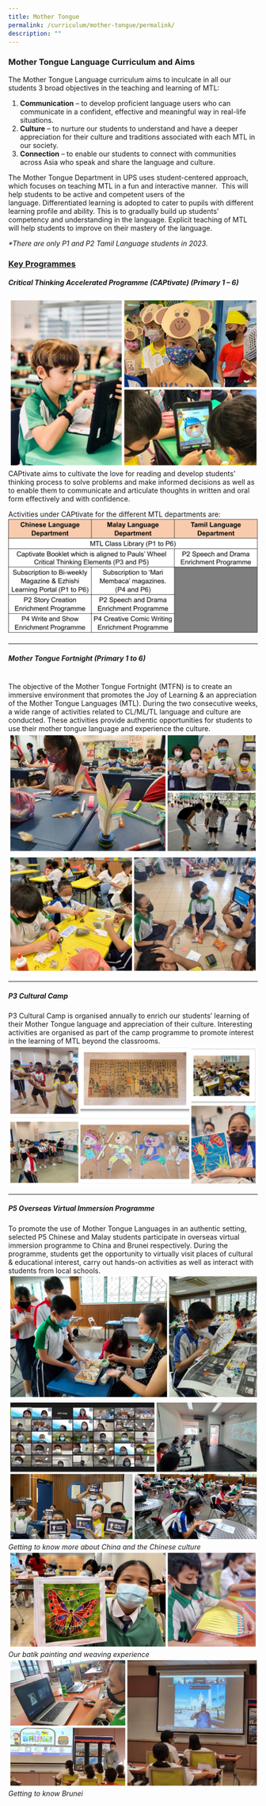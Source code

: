 ```yaml
---
title: Mother Tongue
permalink: /curriculum/mother-tongue/permalink/
description: ""
---
```

### **Mother Tongue Language Curriculum and Aims**

The Mother Tongue Language curriculum aims to inculcate in all our students 3 broad objectives in the teaching and learning of MTL:  
1. **Communication** – to develop proficient language users who can communicate in a confident, effective and meaningful way in real-life situations.
2. **Culture** – to nurture our students to understand and have a deeper appreciation for their culture and traditions associated with each MTL in our society.
3. **Connection** – to enable our students to connect with communities across Asia who speak and share the language and culture.

The Mother Tongue Department in UPS uses student-centered approach, which focuses on teaching MTL in a fun and interactive manner.  This will help students to be active and competent users of the language. Differentiated learning is adopted to cater to pupils with different learning profile and ability. This is to gradually build up students’ competency and understanding in the language. Explicit teaching of MTL will help students to improve on their mastery of the language.

_\*There are only P1 and P2 Tamil Language students in 2023._

### **<u>Key Programmes</u>**

##### **Critical Thinking Accelerated Programme (CAPtivate) (Primary 1 – 6)**
![](/images/Curriculum/2023/MT/MT%20Captivate.jpg)
CAPtivate aims to cultivate the love for reading and develop students’ thinking process to solve problems and make informed decisions as well as to enable them to communicate and articulate thoughts in written and oral form effectively and with confidence.

Activities under CAPtivate for the different MTL departments are:
![](/images/Curriculum/2023/MT/CL%202023.png)

---

##### **Mother Tongue Fortnight (Primary 1 to 6)**

<br>The objective of the Mother Tongue Fortnight (MTFN) is to create an immersive environment that promotes the Joy of Learning & an appreciation of the Mother Tongue Languages (MTL). During the two consecutive weeks, a wide range of activities related to CL/ML/TL language and culture are conducted. These activities provide authentic opportunities for students to use their mother tongue language and experience the culture.
![](/images/Curriculum/2023/MT/CL%20Fortnight.jpg)\
![](/images/Curriculum/2023/MT/ML%20Fortnight.jpg)

---
##### **P3 Cultural Camp**
P3 Cultural Camp is organised annually to enrich our students’ learning of their Mother Tongue language and appreciation of their culture. Interesting activities are organised as part of the camp programme to promote interest in the learning of MTL beyond the classrooms.
![](/images/Curriculum/2023/MT/MT%20P3%20Cultural.jpg)

---

##### **P5 Overseas Virtual Immersion Programme**
To promote the use of Mother Tongue Languages in an authentic setting, selected P5 Chinese and Malay students participate in overseas virtual immersion programme to China and Brunei respectively. During the programme, students get the opportunity to virtually visit places of cultural & educational interest, carry out hands-on activities as well as interact with students from local schools.
![](/images/Curriculum/2023/MT/CL1.jpg)
![](/images/Curriculum/2023/MT/CL2.jpg)
*Getting to know more about China and
the Chinese culture*
![](/images/Curriculum/2023/MT/ML1.jpg)
*Our batik painting and weaving experience*
![](/images/Curriculum/2023/MT/ML2.jpg)
*Getting to know Brunei*
